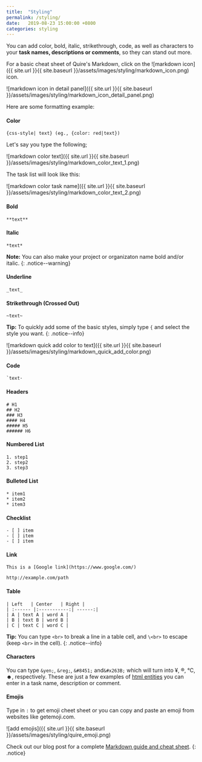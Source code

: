 ```yaml
---
title:  "Styling"
permalink: /styling/
date:   2019-08-23 15:00:00 +0800
categories: styling
---
```

You can add color, bold, italic, strikethrough, code,  as well as characters to your **task names, descriptions or comments**, so they can stand out more.

For a basic cheat sheet of Quire's Markdown, click on the ![markdown icon]({{ site.url }}{{ site.baseurl }}/assets/images/styling/markdown_icon.png)
 icon.

![markdown icon in detail panel]({{ site.url }}{{ site.baseurl }}/assets/images/styling/markdown_icon_detail_panel.png)

Here are some formatting example:

#### Color

```
{css-style| text} (eg., {color: red|text})
```
Let's say you type the following;

![markdown color text]({{ site.url }}{{ site.baseurl }}/assets/images/styling/markdown_color_text_1.png)

The task list will look like this:

![markdown color task name]({{ site.url }}{{ site.baseurl }}/assets/images/styling/markdown_color_text_2.png)

#### Bold

```
**text**
```

#### Italic

```
*text*
```

**Note:** You can also make your project or organizaton name bold and/or italic.
{: .notice--warning}

#### Underline

```
_text_
```

#### Strikethrough (Crossed Out)

```
~text~
```

**Tip:** To quickly add some of the basic styles, simply type `{` and select the style you want.
{: .notice--info}

![markdown quick add color to text]({{ site.url }}{{ site.baseurl }}/assets/images/styling/markdown_quick_add_color.png)

#### Code

```
`text·
```

#### Headers

```
# H1
## H2
### H3
#### H4
##### H5
###### H6
```

#### Numbered List

```
1. step1
2. step2
3. step3
```

#### Bulleted List

```
* item1
* item2
* item3
```

#### Checklist

```
- [ ] item
- [ ] item 
- [ ] item
```

#### Link
```
This is a [Google link](https://www.google.com/)
```
```
http://example.com/path
```

#### Table

```
| Left   | Center   | Right |
| :------ |:-----------:| ------:|
| A | text A | word A |
| B | text B | word B |
| C | text C | word C |
```

**Tip:** You can type `<br>` to break a line in a table cell, and `\<br>` to escape (keep `<br>` in the cell).
{: .notice--info}


#### Characters

You can type `&yen;`, `&reg;`, `&#8451;` and`&#x263B;` which will turn into ¥, ®, ℃, ☻, respectively. These are just a few examples of [html entities](https://www.w3schools.com/html/html_entities.asp) you can enter in a task name, description or comment.

#### Emojis

Type in `:` to get emoji cheet sheet or you can copy and paste an emoji from websites like getemoji.com. 

![add emojis]({{ site.url }}{{ site.baseurl }}/assets/images/styling/quire_emoji.png)

Check out our blog post for a complete [Markdown guide and cheat sheet](https://quire.io/blog/p/Our-Very-Own-Markdown.html). 
{: .notice}
